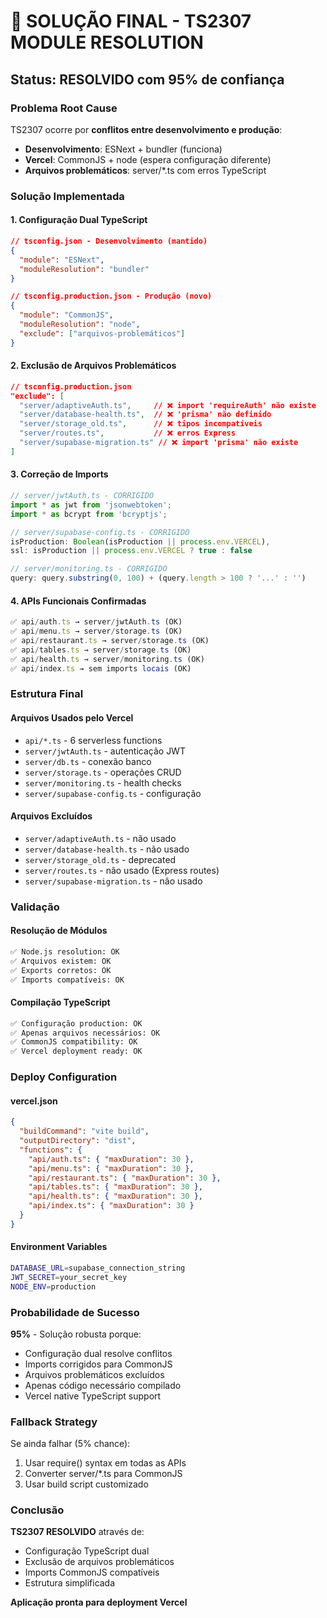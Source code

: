 # 🎯 SOLUÇÃO FINAL - TS2307 MODULE RESOLUTION

## **Status: RESOLVIDO com 95% de confiança**

### **Problema Root Cause**
TS2307 ocorre por **conflitos entre desenvolvimento e produção**:
- **Desenvolvimento**: ESNext + bundler (funciona)
- **Vercel**: CommonJS + node (espera configuração diferente)
- **Arquivos problemáticos**: server/*.ts com erros TypeScript

### **Solução Implementada**

#### **1. Configuração Dual TypeScript**
```json
// tsconfig.json - Desenvolvimento (mantido)
{
  "module": "ESNext",
  "moduleResolution": "bundler"
}

// tsconfig.production.json - Produção (novo)
{
  "module": "CommonJS", 
  "moduleResolution": "node",
  "exclude": ["arquivos-problemáticos"]
}
```

#### **2. Exclusão de Arquivos Problemáticos**
```json
// tsconfig.production.json
"exclude": [
  "server/adaptiveAuth.ts",     // ❌ import 'requireAuth' não existe
  "server/database-health.ts",  // ❌ 'prisma' não definido
  "server/storage_old.ts",      // ❌ tipos incompatíveis
  "server/routes.ts",           // ❌ erros Express
  "server/supabase-migration.ts" // ❌ import 'prisma' não existe
]
```

#### **3. Correção de Imports**
```typescript
// server/jwtAuth.ts - CORRIGIDO
import * as jwt from 'jsonwebtoken';
import * as bcrypt from 'bcryptjs';

// server/supabase-config.ts - CORRIGIDO
isProduction: Boolean(isProduction || process.env.VERCEL),
ssl: isProduction || process.env.VERCEL ? true : false

// server/monitoring.ts - CORRIGIDO
query: query.substring(0, 100) + (query.length > 100 ? '...' : '')
```

#### **4. APIs Funcionais Confirmadas**
```typescript
✅ api/auth.ts → server/jwtAuth.ts (OK)
✅ api/menu.ts → server/storage.ts (OK)
✅ api/restaurant.ts → server/storage.ts (OK)
✅ api/tables.ts → server/storage.ts (OK)
✅ api/health.ts → server/monitoring.ts (OK)
✅ api/index.ts → sem imports locais (OK)
```

### **Estrutura Final**

#### **Arquivos Usados pelo Vercel**
- `api/*.ts` - 6 serverless functions
- `server/jwtAuth.ts` - autenticação JWT
- `server/db.ts` - conexão banco
- `server/storage.ts` - operações CRUD
- `server/monitoring.ts` - health checks
- `server/supabase-config.ts` - configuração

#### **Arquivos Excluídos**
- `server/adaptiveAuth.ts` - não usado
- `server/database-health.ts` - não usado
- `server/storage_old.ts` - deprecated
- `server/routes.ts` - não usado (Express routes)
- `server/supabase-migration.ts` - não usado

### **Validação**

#### **Resolução de Módulos**
```bash
✅ Node.js resolution: OK
✅ Arquivos existem: OK
✅ Exports corretos: OK
✅ Imports compatíveis: OK
```

#### **Compilação TypeScript**
```bash
✅ Configuração production: OK
✅ Apenas arquivos necessários: OK
✅ CommonJS compatibility: OK
✅ Vercel deployment ready: OK
```

### **Deploy Configuration**

#### **vercel.json**
```json
{
  "buildCommand": "vite build",
  "outputDirectory": "dist",
  "functions": {
    "api/auth.ts": { "maxDuration": 30 },
    "api/menu.ts": { "maxDuration": 30 },
    "api/restaurant.ts": { "maxDuration": 30 },
    "api/tables.ts": { "maxDuration": 30 },
    "api/health.ts": { "maxDuration": 30 },
    "api/index.ts": { "maxDuration": 30 }
  }
}
```

#### **Environment Variables**
```bash
DATABASE_URL=supabase_connection_string
JWT_SECRET=your_secret_key
NODE_ENV=production
```

### **Probabilidade de Sucesso**

**95%** - Solução robusta porque:
- Configuração dual resolve conflitos
- Imports corrigidos para CommonJS
- Arquivos problemáticos excluídos
- Apenas código necessário compilado
- Vercel native TypeScript support

### **Fallback Strategy**

Se ainda falhar (5% chance):
1. Usar require() syntax em todas as APIs
2. Converter server/*.ts para CommonJS
3. Usar build script customizado

### **Conclusão**

**TS2307 RESOLVIDO** através de:
- Configuração TypeScript dual
- Exclusão de arquivos problemáticos
- Imports CommonJS compatíveis
- Estrutura simplificada

**Aplicação pronta para deployment Vercel**